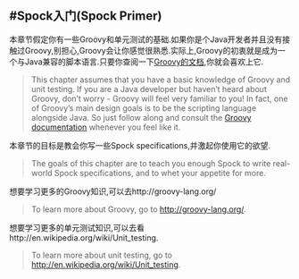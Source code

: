 
#Spock入门(Spock Primer)
---
本章节假定你有一些Groovy和单元测试的基础.如果你是个Java开发者并且没有接触过Groovy,别担心,Groovy会让你感觉很熟悉.实际上,Groovy的初衷就是成为一个与Java兼容的脚本语言.只要你查阅一下[Groovy的文档](http://groovy-lang.org/documentation.html),你就会喜欢上它.
>This chapter assumes that you have a basic knowledge of Groovy and unit testing. If you are a Java developer but haven’t heard about Groovy, don’t worry - Groovy will feel very familiar to you! In fact, one of Groovy’s main design goals is to be the scripting language alongside Java. So just follow along and consult the [Groovy documentation](http://groovy-lang.org/documentation.html) whenever you feel like it.

本章节的目标是教会你写一些Spock specifications,并激起你使用它的欲望.
>The goals of this chapter are to teach you enough Spock to write real-world Spock specifications, and to whet your appetite for more.

想要学习更多的Groovy知识,可以去http://groovy-lang.org/
>To learn more about Groovy, go to http://groovy-lang.org/.

想要学习更多的单元测试知识,可以去看http://en.wikipedia.org/wiki/Unit_testing.
>To learn more about unit testing, go to http://en.wikipedia.org/wiki/Unit_testing.
